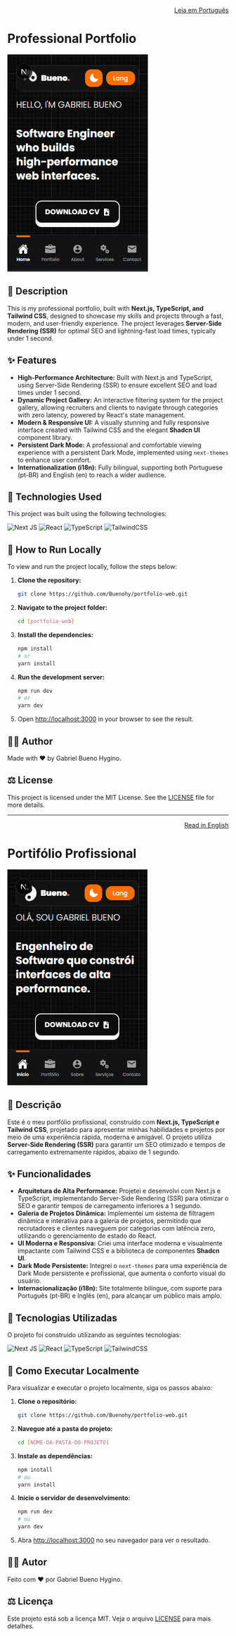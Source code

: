 <p align="right">
  <a href="#-descrição">Leia em Português</a>
</p>

# Professional Portfolio

![Portfolio Screenshot](/public/images/portfolio-web/portfolio-web-1.png)

## 📝 Description

This is my professional portfolio, built with **Next.js, TypeScript, and Tailwind CSS**, designed to showcase my skills and projects through a fast, modern, and user-friendly experience. The project leverages **Server-Side Rendering (SSR)** for optimal SEO and lightning-fast load times, typically under 1 second.

## ✨ Features

- **High-Performance Architecture:** Built with Next.js and TypeScript, using Server-Side Rendering (SSR) to ensure excellent SEO and load times under 1 second.
- **Dynamic Project Gallery:** An interactive filtering system for the project gallery, allowing recruiters and clients to navigate through categories with zero latency, powered by React's state management.
- **Modern & Responsive UI:** A visually stunning and fully responsive interface created with Tailwind CSS and the elegant **Shadcn UI** component library.
- **Persistent Dark Mode:** A professional and comfortable viewing experience with a persistent Dark Mode, implemented using `next-themes` to enhance user comfort.
- **Internationalization (i18n):** Fully bilingual, supporting both Portuguese (pt-BR) and English (en) to reach a wider audience.

## 🚀 Technologies Used

This project was built using the following technologies:

![Next JS](https://img.shields.io/badge/Next-black?style=for-the-badge&logo=next.js&logoColor=white)
![React](https://img.shields.io/badge/React-20232A?style=for-the-badge&logo=react&logoColor=61DAFB)
![TypeScript](https://img.shields.io/badge/TypeScript-007ACC?style=for-the-badge&logo=typescript&logoColor=white)
![TailwindCSS](https://img.shields.io/badge/Tailwind_CSS-38B2AC?style=for-the-badge&logo=tailwind-css&logoColor=white)

## 📂 How to Run Locally

To view and run the project locally, follow the steps below:

1.  **Clone the repository:**

    ```sh
    git clone https://github.com/Buenohy/portfolio-web.git
    ```

2.  **Navigate to the project folder:**

    ```sh
    cd [portfolio-web]
    ```

3.  **Install the dependencies:**

    ```sh
    npm install
    # or
    yarn install
    ```

4.  **Run the development server:**

    ```sh
    npm run dev
    # or
    yarn dev
    ```

5.  Open [http://localhost:3000](http://localhost:3000) in your browser to see the result.

## 👨‍💻 Author

Made with ❤️ by Gabriel Bueno Hygino.

## ⚖️ License

This project is licensed under the MIT License. See the [LICENSE](LICENSE) file for more details.

---

<p align="right">
  <a href="#professional-portfolio">Read in English</a>
</p>

# Portifólio Profissional

![Screenshot do Portfólio](/public/images/portfolio-web/portfolio-web-9.png)

## 📝 Descrição

Este é o meu portfólio profissional, construído com **Next.js, TypeScript e Tailwind CSS**, projetado para apresentar minhas habilidades e projetos por meio de uma experiência rápida, moderna e amigável. O projeto utiliza **Server-Side Rendering (SSR)** para garantir um SEO otimizado e tempos de carregamento extremamente rápidos, abaixo de 1 segundo.

## ✨ Funcionalidades

- **Arquitetura de Alta Performance:** Projetei e desenvolvi com Next.js e TypeScript, implementando Server-Side Rendering (SSR) para otimizar o SEO e garantir tempos de carregamento inferiores a 1 segundo.
- **Galeria de Projetos Dinâmica:** Implementei um sistema de filtragem dinâmica e interativa para a galeria de projetos, permitindo que recrutadores e clientes naveguem por categorias com latência zero, utilizando o gerenciamento de estado do React.
- **UI Moderna e Responsiva:** Criei uma interface moderna e visualmente impactante com Tailwind CSS e a biblioteca de componentes **Shadcn UI**.
- **Dark Mode Persistente:** Integrei o `next-themes` para uma experiência de Dark Mode persistente e profissional, que aumenta o conforto visual do usuário.
- **Internacionalização (i18n):** Site totalmente bilíngue, com suporte para Português (pt-BR) e Inglês (en), para alcançar um público mais amplo.

## 🚀 Tecnologias Utilizadas

O projeto foi construído utilizando as seguintes tecnologias:

![Next JS](https://img.shields.io/badge/Next-black?style=for-the-badge&logo=next.js&logoColor=white)
![React](https://img.shields.io/badge/React-20232A?style=for-the-badge&logo=react&logoColor=61DAFB)
![TypeScript](https://img.shields.io/badge/TypeScript-007ACC?style=for-the-badge&logo=typescript&logoColor=white)
![TailwindCSS](https://img.shields.io/badge/Tailwind_CSS-38B2AC?style=for-the-badge&logo=tailwind-css&logoColor=white)

## 📂 Como Executar Localmente

Para visualizar e executar o projeto localmente, siga os passos abaixo:

1.  **Clone o repositório:**

    ```sh
    git clone https://github.com/Buenohy/portfolio-web.git
    ```

2.  **Navegue até a pasta do projeto:**

    ```sh
    cd [NOME-DA-PASTA-DO-PROJETO]
    ```

3.  **Instale as dependências:**

    ```sh
    npm install
    # ou
    yarn install
    ```

4.  **Inicie o servidor de desenvolvimento:**

    ```sh
    npm run dev
    # ou
    yarn dev
    ```

5.  Abra [http://localhost:3000](http://localhost:3000) no seu navegador para ver o resultado.

## 👨‍💻 Autor

Feito com ❤️ por Gabriel Bueno Hygino.

## ⚖️ Licença

Este projeto está sob a licença MIT. Veja o arquivo [LICENSE](LICENSE) para mais detalhes.
